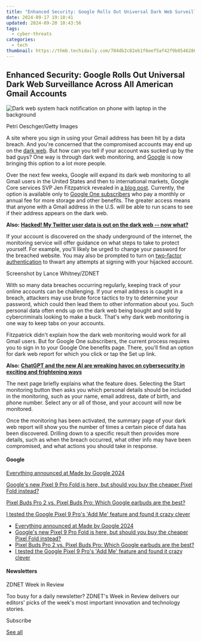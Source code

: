 ```yaml
---
title: "Enhanced Security: Google Rolls Out Universal Dark Web Surveillance Across All American Gmail Accounts"
date: 2024-09-17 19:10:41
updated: 2024-09-20 10:43:56
tags:
  - cyber-threats
categories:
  - tech
thumbnail: https://thmb.techidaily.com/784db2c82eb1f6eef5af42f9b8546286ae48527dda781e3eeab38f5f7e453793.jpg
---
```


## Enhanced Security: Google Rolls Out Universal Dark Web Surveillance Across All American Gmail Accounts

![Dark web system hack notification on phone with laptop in the background](https://www.zdnet.com/a/img/resize/8532a8189f4473726cb55963376f9d71ab04c077/2023/05/12/8e4e12c9-7402-48be-b906-e24a26f7f1ff/gettyimages-874722872-1.jpg?auto=webp&width=1280)

Petri Oeschger/Getty Images

A site where you sign in using your Gmail address has been hit by a data breach. And you're concerned that the compromised accounts may end up on the [dark web](https://www.zdnet.com/article/your-complete-guide-to-the-dark-web-and-how-to-safely-access-onion-websites/). But how can you tell if your account was sucked up by the bad guys? One way is through dark web monitoring, and [Google](https://www.zdnet.com/article/every-major-ai-feature-announced-at-google-io-2023/) is now bringing this option to a lot more people.

Over the next few weeks, Google will expand its dark web monitoring to all Gmail users in the United States and then to international markets, Google Core services SVP Jen Fitzpatrick revealed in [a blog post](https://blog.google/technology/safety-security/online-safety-features-updates-google-io-2023/). Currently, the option is available only to [Google One subscribers](https://www.zdnet.com/article/google-one-brings-vpn-feature-to-more-plans-adds-dark-web-monitoring-for-personal-info/) who pay a monthly or annual fee for more storage and other benefits. The greater access means that anyone with a Gmail address in the U.S. will be able to run scans to see if their address appears on the dark web.

**Also:** [**Hacked! My Twitter user data is out on the dark web -- now what?**](https://www.zdnet.com/article/hacked-my-twitter-user-data-is-out-on-the-dark-web-now-what/)

If your account is discovered on the shady underground of the internet, the monitoring service will offer guidance on what steps to take to protect yourself. For example, you'll likely be urged to change your password for the breached website. You may also be prompted to turn on [two-factor authentication](https://www.zdnet.com/article/better-than-the-best-password-how-to-use-2fa-to-improve-your-security/) to thwart any attempts at signing with your hijacked account.

Screenshot by Lance Whitney/ZDNET

With so many data breaches occurring regularly, keeping track of your online accounts can be challenging. If your email address is caught in a breach, attackers may use brute force tactics to try to determine your password, which could then lead them to other information about you. Such personal data often ends up on the dark web being bought and sold by cybercriminals looking to make a buck. That's why dark web monitoring is one way to keep tabs on your accounts.

Fitzpatrick didn't explain how the dark web monitoring would work for all Gmail users. But for Google One subscribers, the current process requires you to sign in to your Google One benefits page. There, you'll find an option for dark web report for which you click or tap the Set up link.

**Also:** [**ChatGPT and the new AI are wreaking havoc on cybersecurity in exciting and frightening ways**](https://www.zdnet.com/article/chatgpt-and-the-new-ai-are-wreaking-havoc-on-cybersecurity/)

The next page briefly explains what the feature does. Selecting the Start monitoring button then asks you which personal details should be included in the monitoring, such as your name, email address, date of birth, and phone number. Select any or all of those, and your account will now be monitored.

Once the monitoring has been activated, the summary page of your dark web report will show you the number of times a certain piece of data has been discovered. Drilling down to a specific result then provides more details, such as when the breach occurred, what other info may have been compromised, and what actions you should take in response.

#### Google

[Everything announced at Made by Google 2024](https://www.zdnet.com/article/everything-announced-at-made-by-google-2024-pixel-9-pro-fold-gemini-watch-3-and-more/ "Everything announced at Made by Google 2024")

[Google's new Pixel 9 Pro Fold is here, but should you buy the cheaper Pixel Fold instead?](https://www.zdnet.com/article/google-pixel-9-pro-fold-vs-pixel-fold/ "Google's new Pixel 9 Pro Fold is here, but should you buy the cheaper Pixel Fold instead?")

[Pixel Buds Pro 2 vs. Pixel Buds Pro: Which Google earbuds are the best?](https://www.zdnet.com/article/pixel-buds-pro-2-vs-pixel-buds-pro-which-google-earbuds-are-the-best/ "Pixel Buds Pro 2 vs. Pixel Buds Pro: Which Google earbuds are the best?")

[I tested the Google Pixel 9 Pro's 'Add Me' feature and found it crazy clever](https://www.zdnet.com/article/the-google-pixel-9-pros-add-me-feature-is-an-ar-camera-tool-youll-actually-use/ "I tested the Google Pixel 9 Pro's 'Add Me' feature and found it crazy clever")

* [Everything announced at Made by Google 2024](https://www.zdnet.com/article/everything-announced-at-made-by-google-2024-pixel-9-pro-fold-gemini-watch-3-and-more/ "Everything announced at Made by Google 2024")
* [Google's new Pixel 9 Pro Fold is here, but should you buy the cheaper Pixel Fold instead?](https://www.zdnet.com/article/google-pixel-9-pro-fold-vs-pixel-fold/ "Google's new Pixel 9 Pro Fold is here, but should you buy the cheaper Pixel Fold instead?")
* [Pixel Buds Pro 2 vs. Pixel Buds Pro: Which Google earbuds are the best?](https://www.zdnet.com/article/pixel-buds-pro-2-vs-pixel-buds-pro-which-google-earbuds-are-the-best/ "Pixel Buds Pro 2 vs. Pixel Buds Pro: Which Google earbuds are the best?")
* [I tested the Google Pixel 9 Pro's 'Add Me' feature and found it crazy clever](https://www.zdnet.com/article/the-google-pixel-9-pros-add-me-feature-is-an-ar-camera-tool-youll-actually-use/ "I tested the Google Pixel 9 Pro's 'Add Me' feature and found it crazy clever")

#### Newsletters

ZDNET Week in Review

Too busy for a daily newsletter? ZDNET's Week in Review delivers our editors' picks of the week's most important innovation and technology stories.

 Subscribe

[See all](https://www.zdnet.com/newsletters/)

<ins class="adsbygoogle"
     style="display:block"
     data-ad-format="autorelaxed"
     data-ad-client="ca-pub-7571918770474297"
     data-ad-slot="1223367746"></ins>



<ins class="adsbygoogle"
     style="display:block"
     data-ad-client="ca-pub-7571918770474297"
     data-ad-slot="8358498916"
     data-ad-format="auto"
     data-full-width-responsive="true"></ins>
